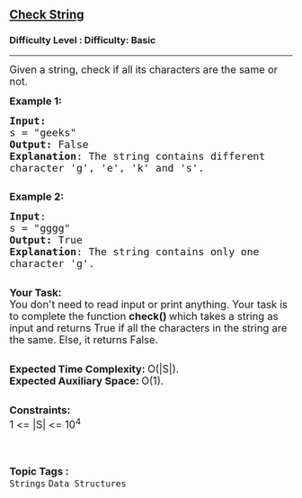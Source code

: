 <h2><a href="https://www.geeksforgeeks.org/problems/check-string1818/1?itm_source=geeksforgeeks&itm_medium=article&itm_campaign=practice_card">Check String</a></h2><h3>Difficulty Level : Difficulty: Basic</h3><hr><div class="problems_problem_content__Xm_eO"><p><span style="font-size:18px">Given a string, check if all its characters are the same or not.</span></p>

<p><span style="font-size:18px"><strong>Example 1:</strong></span></p>

<pre><span style="font-size:18px"><strong>Input:</strong>
s = "geeks"
<strong>Output:</strong> False
<strong>Explanation</strong>: The string contains different
character 'g', 'e', 'k' and 's'.
</span>
</pre>

<p><span style="font-size:18px"><strong>Example 2:</strong></span></p>

<pre><span style="font-size:18px"><strong>Input</strong>: 
s = "gggg"
<strong>Output:</strong> True
<strong>Explanation</strong>: The string contains only one
character 'g'.</span>
</pre>

<p><br>
<span style="font-size:18px"><strong>Your Task:</strong><br>
You don't need to read input or print anything. Your task is to complete the function&nbsp;<strong>check()&nbsp;</strong>which takes a string as input and returns True if all the characters in the string are the same. Else, it returns False.</span></p>

<p><br>
<span style="font-size:18px"><strong>Expected Time Complexity:&nbsp;</strong>O(|S|).<br>
<strong>Expected Auxiliary Space:&nbsp;</strong>O(1).</span></p>

<p><br>
<span style="font-size:18px"><strong>Constraints:</strong><br>
1 &lt;= |S| &lt;= 10<sup>4</sup></span><br>
&nbsp;</p>
</div><br><p><span style=font-size:18px><strong>Topic Tags : </strong><br><code>Strings</code>&nbsp;<code>Data Structures</code>&nbsp;
